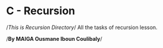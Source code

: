 # C - Recursion
/*This is Recursion Directory*/
All the tasks of recursion lesson.

/**By MAIGA Ousmane Iboun Coulibaly**/
